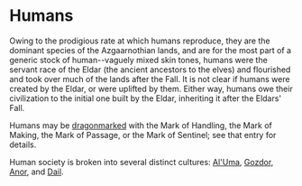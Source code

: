 # Humans
Owing to the prodigious rate at which humans reproduce, they are the dominant species of the Azgaarnothian lands, and are for the most part of a generic stock of human--vaguely mixed skin tones, humans were the servant race of the Eldar (the ancient ancestors to the elves) and flourished and took over much of the lands after the Fall. It is not clear if humans were created by the Eldar, or were uplifted by them. Either way, humans owe their civilization to the initial one built by the Eldar, inheriting it after the Eldars' Fall.

Humans may be [dragonmarked](Dragonmarked.md) with the Mark of Handling, the Mark of Making, the Mark of Passage, or the Mark of Sentinel; see that entry for details.

Human society is broken into several distinct cultures: [Al'Uma](/Cultures/AlUma.md), [Gozdor](/Cultures/Gozdor.md), [Anor](/Cultures/Anor.md), and [Dail](/Cultures/Dail.md).



